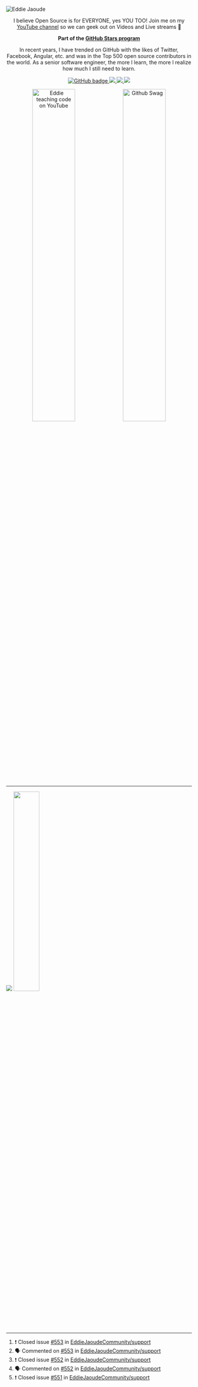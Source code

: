 ![Eddie Jaoude](https://user-images.githubusercontent.com/624760/97735079-c7f2d780-1ad1-11eb-84b6-52740912a1bc.jpg)

<p align="center">I believe Open Source is for EVERYONE, yes YOU TOO! Join me on my <a href="http://youtube.com/eddiejaoude?sub_confirmation=1">YouTube channel</a> so we can geek out on Videos and Live streams 🎥</p>

<p align="center"><b>Part of the <a href = "https://stars.github.com/profiles"> GitHub Stars program </a></b></p>

<p align="center">In recent years, I have trended on GitHub with the likes of Twitter, Facebook, Angular, etc. and was in the Top 500 open source contributors in the world. As a senior software engineer, the more I learn, the more I realize how much I still need to learn.</p>
</p>

<p align="center">
  <a href="https://github.com/eddiejaoude?tab=followers">
    <img src="https://img.shields.io/github/followers/eddiejaoude?label=Followers&logo=GitHub&style=for-the-badge" alt="GitHub badge" />
  </a>
  <a href="http://twitter.com/eddiejaoude">
    <img src="https://img.shields.io/twitter/follow/eddiejaoude?label=Twitter&logo=twitter&style=for-the-badge" />
  </a>
  <a href="https://discord.com/invite/jZQs6Wu">
    <img src="https://img.shields.io/discord/699608417039286293?logo=discord&style=for-the-badge" />
  </a>
  <a href="http://youtube.com/eddiejaoude?sub_confirmation=1">
    <img src="https://img.shields.io/youtube/views/2IzRSHT5Hw8?label=YouTube&logo=YouTube&style=for-the-badge" />
  </a>
</p>

<p align="center">
  <img width="48%" src="https://user-images.githubusercontent.com/624760/87853406-a34b6900-c901-11ea-834b-07d90ca3d4fa.gif" alt="Eddie teaching code on YouTube" />
  <img width="48%" src="https://user-images.githubusercontent.com/624760/87853370-37690080-c901-11ea-8207-5ad27ce5f7b8.gif" alt="Github Swag" />
</p>
  

---

<p align="left">
  
  <img src="https://github-readme-stats.vercel.app/api?username=eddiejaoude&show_icons=true&theme=tokyonight&line_height=48" />
   <img width="37.2%" src="https://github-readme-stats.vercel.app/api/top-langs/?username=eddiejaoude&count_private=true&theme=tokyonight">

</p>

---
<!--START_SECTION:activity-->
1. ❗️ Closed issue [#553](https://github.com/EddieJaoudeCommunity/support/issues/553) in [EddieJaoudeCommunity/support](https://github.com/EddieJaoudeCommunity/support)
2. 🗣 Commented on [#553](https://github.com/EddieJaoudeCommunity/support/issues/553) in [EddieJaoudeCommunity/support](https://github.com/EddieJaoudeCommunity/support)
3. ❗️ Closed issue [#552](https://github.com/EddieJaoudeCommunity/support/issues/552) in [EddieJaoudeCommunity/support](https://github.com/EddieJaoudeCommunity/support)
4. 🗣 Commented on [#552](https://github.com/EddieJaoudeCommunity/support/issues/552) in [EddieJaoudeCommunity/support](https://github.com/EddieJaoudeCommunity/support)
5. ❗️ Closed issue [#551](https://github.com/EddieJaoudeCommunity/support/issues/551) in [EddieJaoudeCommunity/support](https://github.com/EddieJaoudeCommunity/support)
<!--END_SECTION:activity-->

